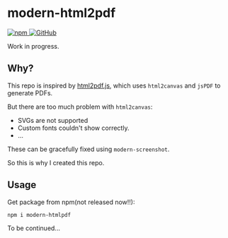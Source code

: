# modern-html2pdf

<a href="https://www.npmjs.com/package/@vincent-the-gamer/modern-html2pdf" target="_blank">
    <img src="https://img.shields.io/npm/v/@vincent-the-gamer/modern-html2pdf?style=flat-square" alt="npm"/>
</a>

<a href="https://github.com/Vincent-the-gamer/modern-html2pdf/blob/master/LICENSE" target="_blank">
    <img src="https://img.shields.io/github/license/Vincent-the-gamer/modern-html2pdf?style=flat-square" alt="GitHub"/>
</a>

Work in progress.

## Why?

This repo is inspired by [html2pdf.js](https://github.com/eKoopmans/html2pdf.js), which uses `html2canvas` and `jsPDF` to generate PDFs. 

But there are too much problem with `html2canvas`:

- SVGs are not supported
- Custom fonts couldn't show correctly.
- ...

These can be gracefully fixed using `modern-screenshot`.

So this is why I created this repo.

## Usage
Get package from npm(not released now!!):
```shell
npm i modern-htmlpdf
```

To be continued...
